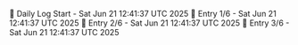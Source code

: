 📅 Daily Log Start - Sat Jun 21 12:41:37 UTC 2025
📌 Entry 1/6 - Sat Jun 21 12:41:37 UTC 2025
📌 Entry 2/6 - Sat Jun 21 12:41:37 UTC 2025
📌 Entry 3/6 - Sat Jun 21 12:41:37 UTC 2025
